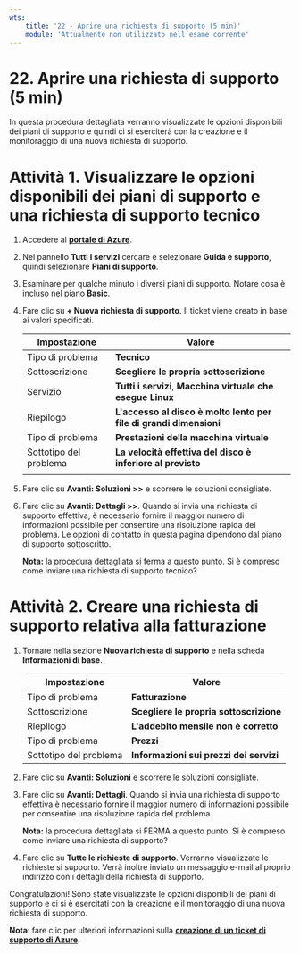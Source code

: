 ```yaml
---
wts:
    title: '22 - Aprire una richiesta di supporto (5 min)'
    module: 'Attualmente non utilizzato nell’esame corrente'
---
```

# 22. Aprire una richiesta di supporto (5 min)

In questa procedura dettagliata verranno visualizzate le opzioni disponibili dei piani di supporto e quindi ci si eserciterà con la creazione e il monitoraggio di una nuova richiesta di supporto.

# Attività 1. Visualizzare le opzioni disponibili dei piani di supporto e una richiesta di supporto tecnico

1. Accedere al [**portale di Azure**](https://portal.azure.com).

2. Nel pannello **Tutti i servizi** cercare e selezionare **Guida e supporto**, quindi selezionare **Piani di supporto**.

3. Esaminare per qualche minuto i diversi piani di supporto. Notare cosa è incluso nel piano **Basic**. 

4. Fare clic su **+ Nuova richiesta di supporto**. Il ticket viene creato in base ai valori specificati. 

    | Impostazione | Valore|
    |----|--------|
    | Tipo di problema| **Tecnico** |
    | Sottoscrizione | **Scegliere le propria sottoscrizione** |
    | Servizio | **Tutti i servizi**, **Macchina virtuale che esegue Linux** |
    | Riepilogo | **L'accesso al disco è molto lento per file di grandi dimensioni** |
    | Tipo di problema | **Prestazioni della macchina virtuale** |
    | Sottotipo del problema | **La velocità effettiva del disco è inferiore al previsto** |    
    | | |

5. Fare clic su **Avanti: Soluzioni >>** e scorrere le soluzioni consigliate.

6. Fare clic su **Avanti: Dettagli >>**. Quando si invia una richiesta di supporto effettiva, è necessario fornire il maggior numero di informazioni possibile per consentire una risoluzione rapida del problema. Le opzioni di contatto in questa pagina dipendono dal piano di supporto sottoscritto. 

    **Nota:** la procedura dettagliata si ferma a questo punto. Si è compreso come inviare una richiesta di supporto tecnico?

# Attività 2. Creare una richiesta di supporto relativa alla fatturazione

1. Tornare nella sezione **Nuova richiesta di supporto** e nella scheda **Informazioni di base**. 

    | Impostazione | Valore|
    |----|--------|
    | Tipo di problema| **Fatturazione** |
    | Sottoscrizione | **Scegliere le propria sottoscrizione** |
    | Riepilogo | **L'addebito mensile non è corretto** |
    | Tipo di problema | **Prezzi** |
    | Sottotipo del problema | **Informazioni sui prezzi dei servizi** |    

2. Fare clic su **Avanti: Soluzioni** e scorrere le soluzioni consigliate.

3. Fare clic su **Avanti: Dettagli**.  Quando si invia una richiesta di supporto effettiva è necessario fornire il maggior numero di informazioni possibile per consentire una risoluzione rapida del problema. 

    **Nota:** la procedura dettagliata si FERMA a questo punto. Si è compreso come inviare una richiesta di supporto?

4. Fare clic su **Tutte le richieste di supporto**. Verranno visualizzate le richieste si supporto. Verrà inoltre inviato un messaggio e-mail al proprio indirizzo con i dettagli della richiesta di supporto.

Congratulazioni! Sono state visualizzate le opzioni disponibili dei piani di supporto e ci si è esercitati con la creazione e il monitoraggio di una nuova richiesta di supporto.

**Nota**: fare clic per ulteriori informazioni sulla [**creazione di un ticket di supporto di Azure**](https://azure.microsoft.com/it-it/support/create-ticket).
